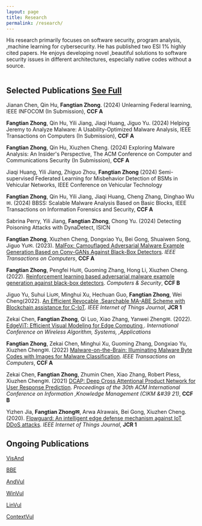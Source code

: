 ```yaml
---
layout: page
title: Research
permalink: /research/
---
```


His research primarily focuses on software security, program analysis, ,machine learning for cybersecurity. He has published two ESI 1% highly cited papers. He enjoys developing novel ,beautiful solutions to software security issues in different architectures, especially native codes without a source. 
<hr style="clear:both;visibility: hidden;" />


## Selected Publications [See Full](https://scholar.google.com.hk/citations?user=byrWN40AAAAJ&hl=zh-CN&oi=ao)
Jianan Chen, Qin Hu, **Fangtian Zhong**. (2024) Unlearning Federal learning, IEEE INFOCOM (In Submission), **CCF A**

**Fangtian Zhong**, Qin Hu, Yili Jiang, Jiaqi Huang, Jiguo Yu. (2024) Helping Jeremy to Analyze Malware: A Usability-Optimized Malware Analysis, IEEE Transactions on Computers (In Submission), **CCF A**

**Fangtian Zhong**, Qin Hu, Xiuzhen Cheng. (2024) Exploring Malware Analysis: An Insider's Perspective, The ACM Conference on Computer and Communications Security (In Submission), **CCF A**

Jiaqi Huang, Yili Jiang, Zhiguo Zhou, **Fangtian Zhong** (2024) Semi-supervised Federated Learning for Misbehavior Detection of BSMs in Vehicular Networks, IEEE Conference on Vehicular Technology 

**Fangtian Zhong**, Qin Hu, Yili Jiang, Jiaqi Huang, Cheng Zhang, Dinghao Wu✉. (2024) BBSS: Scalable Malware Analysis Based on Basic Blocks, IEEE Transactions on Information Forensics and Security, **CCF A**

Sabrina Perry, Yili Jiang, **Fangtian Zhong**, Chong Yu. (2024) Detecting Poisoning Attacks with DynaDetect, ISICN

**Fangtian Zhong**, Xiuzhen Cheng, Dongxiao Yu, Bei Gong, Shuaiwen Song, Jiguo Yu✉. (2023). [MalFox: Camouflaged Adversarial Malware Example Generation Based on Conv-GANs Against Black-Box Detectors](https://ieeexplore.ieee.org/abstract/document/10017127/). *IEEE Transactions on Computers*, **CCF A**

**Fangtian Zhong**, Pengfei Hu✉, Guoming Zhang, Hong Li, Xiuzhen Cheng. (2022). [Reinforcement learning based adversarial malware example generation against black-box detectors](https://ieeexplore.ieee.org/abstract/document/9090824). *Computers & Security*, **CCF B**

Jiguo Yu,  Suhui Liu✉, Minghui Xu, Hechuan Guo, **Fangtian Zhong**, Wei Cheng(2022). [An Efficient Revocable ,Searchable MA-ABE Scheme with Blockchain assistance for C-IoT](https://ieeexplore.ieee.org/abstract/document/9920181). *IEEE Internet of Things Journal*,  **JCR 1**

Zekai Chen, **Fangtian Zhong**, Qi Luo, Xiao Zhang, Yanwei Zheng✉. (2022). [EdgeViT: Efficient Visual Modeling for Edge Computing
](https://link.springer.com/chapter/10.1007/978-3-031-19211-1_33). *International Conference on Wireless Algorithm, Systems, ,Applications* 

**Fangtian Zhong**, Zekai Chen, Minghui Xu, Guoming Zhang, Dongxiao Yu, Xiuzhen Cheng✉. (2022) [Malware-on-the-Brain: Illuminating Malware Byte Codes with Images for Malware Classification](https://ieeexplore.ieee.org/abstract/document/9737370). *IEEE Transactions on Computers*, **CCF A**

Zekai Chen, **Fangtian Zhong**, Zhumin Chen, Xiao Zhang, Robert Pless, Xiuzhen Cheng✉. (2021) [DCAP: Deep Cross Attentional Product Network for User Response Prediction](https://dl.acm.org/doi/abs/10.1145/3459637.3482246). *Proceedings of the 30th ACM International Conference on Information ,Knowledge Management (CIKM &#39 21)*,  **CCF B**

Yizhen Jia, **Fangtian Zhong✉**, Arwa Alrawais, Bei Gong, Xiuzhen Cheng. (2020). [Flowguard: An intelligent edge defense mechanism against IoT DDoS attacks](https://ieeexplore.ieee.org/abstract/document/9090824). *IEEE Internet of Things Journal*, **JCR 1**


## Ongoing Publications

[VisAnd]()

[BBE]()   

[AndVul]()

[WinVul]()

[LinVul]() 

[ContextVul]()
